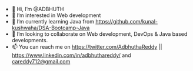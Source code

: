 - 👋 Hi, I’m @ADBHUTH
- 👀 I’m interested in Web development
- 🌱 I’m currently learning Java from https://github.com/kunal-kushwaha/DSA-Bootcamp-Java
- 💞️ I’m looking to collaborate on Web development, DevOps & Java based developments. 
- 📫 You can reach me on https://twitter.com/AdbhuthaReddy || https://www.linkedin.com/in/adbhuthareddy/ and careddy712@gmail.com 

<!---
ADBHUTH/ADBHUTH is a ✨ special ✨ repository because its `README.md` (this file) appears on your GitHub profile.
You can click the Preview link to take a look at your changes.
--->
